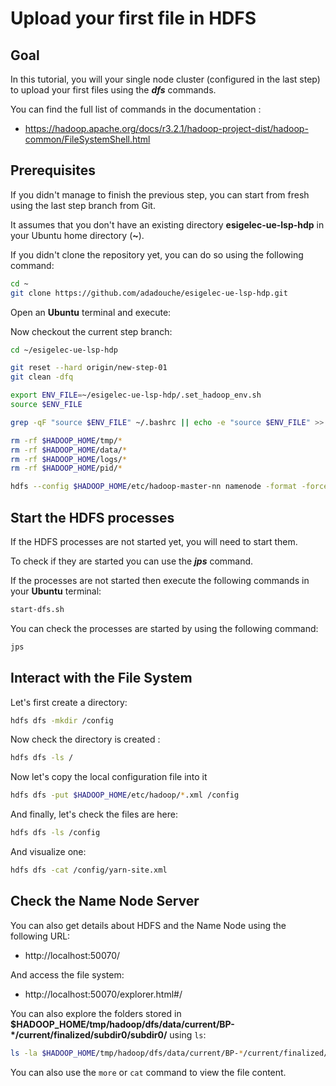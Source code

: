 # Upload your first file in HDFS

## Goal

In this tutorial, you will your single node cluster (configured in the last step) to upload your first files using the ***dfs*** commands.

You can find the full list of commands in the documentation :

- https://hadoop.apache.org/docs/r3.2.1/hadoop-project-dist/hadoop-common/FileSystemShell.html

## Prerequisites

If you didn't manage to finish the previous step, you can start from fresh using the last step branch from Git.

It assumes that you don't have an existing directory **esigelec-ue-lsp-hdp** in your Ubuntu home directory (**~**).

If you didn't clone the repository yet, you can do so using the following command:

```sh
cd ~
git clone https://github.com/adadouche/esigelec-ue-lsp-hdp.git
```

Open an **Ubuntu** terminal and execute:

Now checkout the current step branch:

```sh
cd ~/esigelec-ue-lsp-hdp

git reset --hard origin/new-step-01
git clean -dfq

export ENV_FILE=~/esigelec-ue-lsp-hdp/.set_hadoop_env.sh
source $ENV_FILE

grep -qF "source $ENV_FILE" ~/.bashrc || echo -e "source $ENV_FILE" >> ~/.bashrc

rm -rf $HADOOP_HOME/tmp/*
rm -rf $HADOOP_HOME/data/*
rm -rf $HADOOP_HOME/logs/*
rm -rf $HADOOP_HOME/pid/*

hdfs --config $HADOOP_HOME/etc/hadoop-master-nn namenode -format -force -clusterID local

```

## Start the HDFS processes

If the HDFS processes are not started yet, you will need to start them.

To check if they are started you can use the ***jps*** command.

If the processes are not started then execute the following commands in your **Ubuntu** terminal:

```sh
start-dfs.sh
```

You can check the processes are started by using the following command:

```sh
jps
```

## Interact with the File System

Let's first create a directory:

```sh
hdfs dfs -mkdir /config
```

Now check the directory is created :

```sh
hdfs dfs -ls /
```

Now let's copy the local configuration file into it

```sh
hdfs dfs -put $HADOOP_HOME/etc/hadoop/*.xml /config
```

And finally, let's check the files are here:

```sh
hdfs dfs -ls /config
```

And visualize one:

```sh
hdfs dfs -cat /config/yarn-site.xml
```

## Check the Name Node Server

You can also get details about HDFS and the Name Node using the following URL:

 - http://localhost:50070/

And access the file system:

 - http://localhost:50070/explorer.html#/

You can also explore the folders stored in **$HADOOP_HOME/tmp/hadoop/dfs/data/current/BP-*/current/finalized/subdir0/subdir0/** using `ls`:

```sh
ls -la $HADOOP_HOME/tmp/hadoop/dfs/data/current/BP-*/current/finalized/subdir0/subdir0/
```

You can also use the `more` or `cat` command to view the file content.
